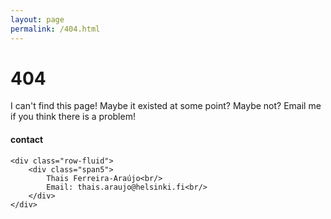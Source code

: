 ```yaml
---
layout: page
permalink: /404.html
---
```


# 404

I can't find this page! Maybe it existed at some point? Maybe not? Email me if you think there is a problem!

<div class="container">
<h4><a name="contact"></a>contact</h4>

    <div class="row-fluid">
        <div class="span5">
            Thais Ferreira-Araújo<br/>
            Email: thais.araujo@helsinki.fi<br/>
        </div>
    </div>
</div>